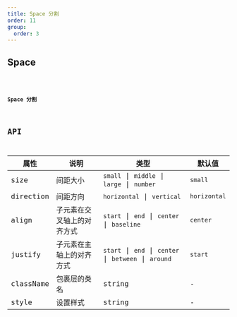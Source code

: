 ```yaml
---
title: Space 分割
order: 11
group:
  order: 3
---
```


## Space

<code src="./space/index.tsx" />

#### Space 分割

## API

| 属性 | 说明 | 类型 | 默认值 |
| --- | --- | --- | --- |
| size | 间距大小 | `small` \| `middle` \| `large` \| `number` | `small` |
| direction | 间距方向 | `horizontal` \| `vertical` | `horizontal` |
| align | 子元素在交叉轴上的对齐方式 | `start` \| `end` \| `center` \| `baseline` | `center` |
| justify | 子元素在主轴上的对齐方式 | `start` \| `end` \| `center` \| `between` \| `around` | `start` |
| className | 包裹层的类名 | string | - |
| style | 设置样式 | string | - |
